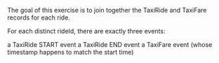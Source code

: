 The goal of this exercise is to join together the TaxiRide and TaxiFare records for each ride.

For each distinct rideId, there are exactly three events:

a TaxiRide START event
a TaxiRide END event
a TaxiFare event (whose timestamp happens to match the start time)
